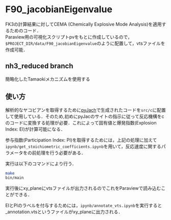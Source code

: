 # F90_jacobianEigenvalue

FK3の計算結果に対してCEMA (Chemically Explosive Mode Analysis)を適用するためのコード．  
Paraview用の可視化スクリプトpvをもとに作成しているので，`$PROJECT_DIR/data/F90_jacobianEigenvalue`のように配置して，vtsファイルを作成可能．  

## nh3_reduced branch
簡略化したTamaokiメカニズムを使用する

## 使い方

解析的なヤコビアンを取得するために[pyJach](https://github.com/SLACKHA/pyJac)で生成されたコードを`src/c`に配置して使用している．そのため,初めにpyJacのサイトの指示に従って反応機構をcのコードに変換する処理が必要．これによって固有値と爆発指数(Explosion Index: EI)が計算可能になる．

参与指数(Participation Index: PI)を取得するためには，上記の処理に加えて`ipynb/get_stoichiometric_coefficients.ipynb`を用いて，反応速度に関するパラメータをの前処理を行う必要がある．

実行は以下のコマンドにより行う．

```bash
make
bin/main
```

実行後にxy_planeにvtsファイルが出力されるのでこれをParaviewで読み込むことができる．

EIとPIのラベルを付与するためには，`ipynb/annotate_vts.ipynb`を実行すると_annotation.vtsというファイルがxy_planeに出力される．